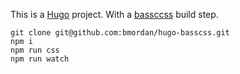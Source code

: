 This is a [Hugo](https://gohugo.io/) project.
With a [bassccss](http://basscss.com) build step.

```
git clone git@github.com:bmordan/hugo-basscss.git
npm i
npm run css
npm run watch
```
